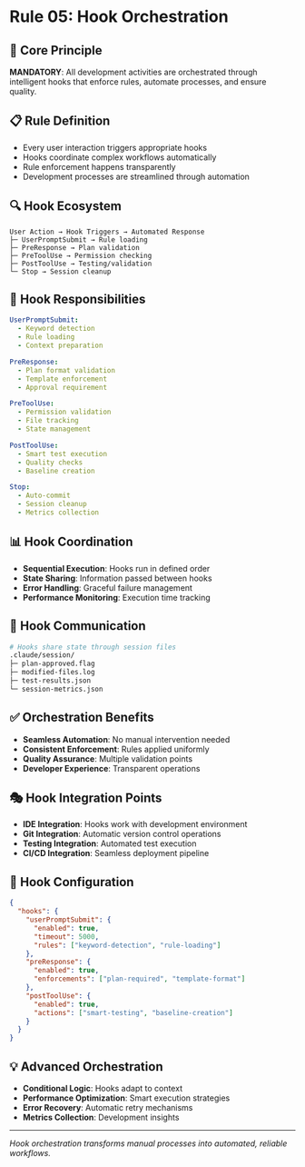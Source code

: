 # Rule 05: Hook Orchestration

## 🎯 Core Principle
**MANDATORY**: All development activities are orchestrated through intelligent hooks that enforce rules, automate processes, and ensure quality.

## 📋 Rule Definition
- Every user interaction triggers appropriate hooks
- Hooks coordinate complex workflows automatically
- Rule enforcement happens transparently
- Development processes are streamlined through automation

## 🔍 Hook Ecosystem
```
User Action → Hook Triggers → Automated Response
├─ UserPromptSubmit → Rule loading
├─ PreResponse → Plan validation
├─ PreToolUse → Permission checking
├─ PostToolUse → Testing/validation
└─ Stop → Session cleanup
```

## 🎯 Hook Responsibilities
```yaml
UserPromptSubmit:
  - Keyword detection
  - Rule loading
  - Context preparation

PreResponse:
  - Plan format validation
  - Template enforcement
  - Approval requirement

PreToolUse:
  - Permission validation
  - File tracking
  - State management

PostToolUse:
  - Smart test execution
  - Quality checks
  - Baseline creation

Stop:
  - Auto-commit
  - Session cleanup
  - Metrics collection
```

## 📊 Hook Coordination
- **Sequential Execution**: Hooks run in defined order
- **State Sharing**: Information passed between hooks
- **Error Handling**: Graceful failure management
- **Performance Monitoring**: Execution time tracking

## 🔄 Hook Communication
```bash
# Hooks share state through session files
.claude/session/
├─ plan-approved.flag
├─ modified-files.log
├─ test-results.json
└─ session-metrics.json
```

## ✅ Orchestration Benefits
- **Seamless Automation**: No manual intervention needed
- **Consistent Enforcement**: Rules applied uniformly
- **Quality Assurance**: Multiple validation points
- **Developer Experience**: Transparent operations

## 🎭 Hook Integration Points
- **IDE Integration**: Hooks work with development environment
- **Git Integration**: Automatic version control operations
- **Testing Integration**: Automated test execution
- **CI/CD Integration**: Seamless deployment pipeline

## 📝 Hook Configuration
```json
{
  "hooks": {
    "userPromptSubmit": {
      "enabled": true,
      "timeout": 5000,
      "rules": ["keyword-detection", "rule-loading"]
    },
    "preResponse": {
      "enabled": true,
      "enforcements": ["plan-required", "template-format"]
    },
    "postToolUse": {
      "enabled": true,
      "actions": ["smart-testing", "baseline-creation"]
    }
  }
}
```

## 💡 Advanced Orchestration
- **Conditional Logic**: Hooks adapt to context
- **Performance Optimization**: Smart execution strategies
- **Error Recovery**: Automatic retry mechanisms
- **Metrics Collection**: Development insights

---
*Hook orchestration transforms manual processes into automated, reliable workflows.*